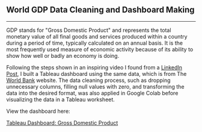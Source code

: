## World GDP Data Cleaning and Dashboard Making

---

GDP stands for "Gross Domestic Product" and represents the total monetary value of all final goods and services produced within a country during a period of time, typically calculated on an annual basis. It is the most frequently used measure of economic activity because of its ability to show how well or badly an economy is doing.

Following the steps shown in an inspiring video I found from a [LinkedIn Post](https://www.linkedin.com/posts/hesty-dewi-maria-siagian-2bb869124_weeklysharingedition-dataviz-datavisualization-activity-6890826740298596352-kDwE), I built a Tableau dashboard using the same data, which is from The [World Bank](https://data.worldbank.org/indicator/NY.GDP.MKTP.CD) website. The data cleaning process, such as dropping unnecessary columns, filling null values with zero, and transforming the data into the desired format, was also applied in Google Colab before visualizing the data in a Tableau worksheet. 

View the dashboard here:

[Tableau Dashboard: Gross Domestic Product](https://public.tableau.com/views/GrossDomesticProduct_16431788089530/Top10CountriesbyGDP?:language=en-US&:display_count=n&:origin=viz_share_link)
